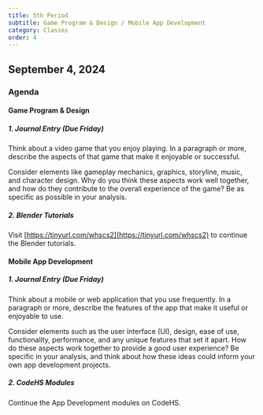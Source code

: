 ```yaml
---
title: 5th Period 
subtitle: Game Program & Design / Mobile App Development
category: Classes
order: 4
---
```


## September 4, 2024

### Agenda

#### Game Program & Design

##### 1. Journal Entry (Due Friday)

Think about a video game that you enjoy playing. In a paragraph or more, describe the aspects of that game that make it enjoyable or successful.

Consider elements like gameplay mechanics, graphics, storyline, music, and character design. Why do you think these aspects work well together, and how do they contribute to the overall experience of the game? Be as specific as possible in your analysis.

##### 2. Blender Tutorials

Visit [https://tinyurl.com/whscs2](https://tinyurl.com/whscs2) to continue the Blender tutorials.

#### Mobile App Development

##### 1. Journal Entry (Due Friday)

Think about a mobile or web application that you use frequently. In a paragraph or more, describe the features of the app that make it useful or enjoyable to use.

Consider elements such as the user interface (UI), design, ease of use, functionality, performance, and any unique features that set it apart. How do these aspects work together to provide a good user experience? Be specific in your analysis, and think about how these ideas could inform your own app development projects.

##### 2. CodeHS Modules

Continue the App Development modules on CodeHS.